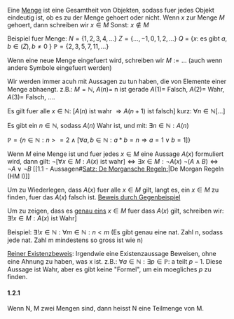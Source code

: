 Eine <ins>Menge</ins> ist eine Gesamtheit von Objekten, sodass fuer jedes Objekt eindeutig ist, ob es zu der Menge gehoert oder nicht. 
Wenn $x$ zur Menge $M$ gehoert, dann schreiben wir $x \in M$
Sonst: $x \not \in M$

Beispiel fuer Menge:
$N = \{1, 2, 3, 4,\dots \}$
$Z = \{ \dots, -1, 0, 1, 2, \dots \}$
$Q$ = $\{ x:$ es gibt $a, b \in \mathbb(Z), b \neq 0$ }
$\mathbb{P} = \{2, 3, 5, 7, 11, \dots \}$ 

Wenn eine neue Menge eingefuert wird, schreiben wir $M := \dots$
(auch wenn andere Symbole eingefuert werden)


Wir werden immer acuh mit Aussagen zu tun haben, die von Elemente einer Menge abhaengt. z.B.: $M = \mathbb{N}$, $A(n) =$ n ist gerade
$A(1) =$ Falsch, $A(2) =$ Wahr, $A(3) =$ Falsch, ....

Es gilt fuer alle $x \in \mathbb{N}$: $[A(n)$ ist wahr $\Rightarrow A(n + 1)$ ist falsch$]$
kurz: $\forall n \in \mathbb{N} [\dots ]$

Es gibt ein $n \in \mathbb{N}$, sodass $A(n)$ Wahr ist, und mit: $\exists n \in \mathbb{N}: A(n)$

$\mathbb{P} = \{ n \in \mathbb{N}: n >= 2 \land [\forall a, b \in \mathbb{N}: a*b = n \Rightarrow a=1 \lor b=1]\}$

Wenn $M$ eine Menge ist und fuer jedes $x \in M$ eine Aussage $A(x)$ formuliert wird, dann gilt:
$\lnot [\forall x \in M: A(x)$ ist wahr$] \Leftrightarrow \exists x \in M: \lnot A(x)$
$\lnot (A \land B) \Leftrightarrow \lnot A \lor \lnot B$  [[1.1 - Aussagen#<ins>Satz: De Morgansche Regeln:</ins>|De Morgan Regeln (HM I)]]

Um zu Wiederlegen, dass $A(x)$ fuer alle $x \in M$ gilt, langt es, ein $x \in M$ zu finden, fuer das $A(x)$ falsch ist. <ins>Beweis durch Gegenbeispiel</ins>

Um zu zeigen, dass es <ins>genau eins</ins> $x \in M$ fuer dass $A(x)$ gilt, schreiben wir:
$\exists !x \in M: A(x)$ ist Wahr$]$

Beispiel: $\exists !x \in \mathbb{N}: \forall m \in \mathbb{N}: n < m$
(Es gibt genau eine nat. Zahl n, sodass jede nat. Zahl m mindestens so gross ist wie n)

<ins>Reiner Existenzbeweis</ins>: Irgendwie eine Existenzaussage Beweisen, ohne eine Ahnung zu haben, was x ist.
z.B.:
$\forall a \in \mathbb{N}: \exists p \in \mathbb{P}$: a teilt $p-1$. Diese Aussage ist Wahr, aber es gibt keine "Formel", um ein moegliches $p$ zu finden.

#### 1.2.1
Wenn N, M zwei Mengen sind, dann heisst N eine Teilmenge von M.


